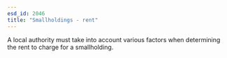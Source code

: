 ```yaml
---
esd_id: 2046
title: "Smallholdings - rent"
---
```


A local authority must take into account various factors when determining the rent to charge for a smallholding.


